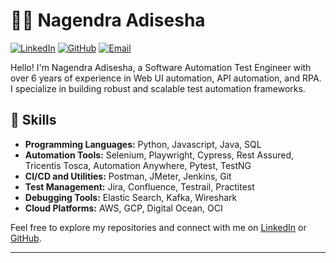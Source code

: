 # 👨‍💻 Nagendra Adisesha

[![LinkedIn](https://img.shields.io/badge/-Nagendra%20Adisesha-blue?style=flat-square&logo=Linkedin&logoColor=white&link=https://www.linkedin.com/in/nagendra-adisesha/)](https://www.linkedin.com/in/nagendra-adisesha/)
[![GitHub](https://img.shields.io/badge/-silentstorm--nba-black?style=flat-square&logo=github&logoColor=white&link=https://github.com/silentstorm-nba)](https://github.com/silentstorm-nba)
[![Email](https://img.shields.io/badge/Email-nagendra.adisesha@gmail.com-informational?style=flat-square&logo=gmail&logoColor=white)](mailto:nagendra.adisesha@gmail.com)

Hello! I'm Nagendra Adisesha, a Software Automation Test Engineer with over 6 years of experience in Web UI automation, API automation, and RPA. I specialize in building robust and scalable test automation frameworks.
## 🔧 Skills

- **Programming Languages:** Python, Javascript, Java, SQL
- **Automation Tools:** Selenium, Playwright, Cypress, Rest Assured, Tricentis Tosca, Automation Anywhere, Pytest, TestNG
- **CI/CD and Utilities:** Postman, JMeter, Jenkins, Git
- **Test Management:** Jira, Confluence, Testrail, Practitest
- **Debugging Tools:** Elastic Search, Kafka, Wireshark
- **Cloud Platforms:** AWS, GCP, Digital Ocean, OCI

Feel free to explore my repositories and connect with me on [LinkedIn](https://www.linkedin.com/in/nagendra-adisesha/) or [GitHub](https://github.com/silentstorm-nba).

---

